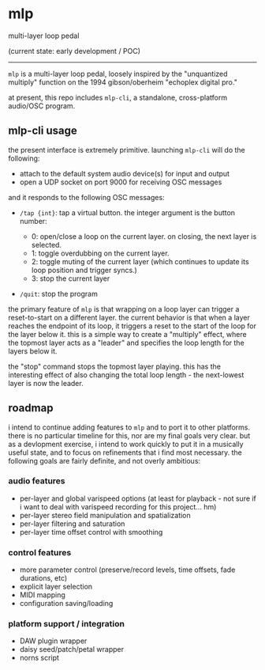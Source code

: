 # mlp

multi-layer loop pedal

(current state: early development / POC)

---

`mlp` is a multi-layer loop pedal, loosely inspired by the "unquantized multiply" function on the 1994 gibson/oberheim "echoplex digital pro." 

at present, this repo includes `mlp-cli`, a standalone, cross-platform audio/OSC program.

## mlp-cli usage

the present interface is extremely primitive. launching `mlp-cli` will do the following:

- attach to the default system audio device(s) for input and output
- open a UDP socket on port 9000 for receiving OSC messages

and it responds to the following OSC messages:

- `/tap {int}`: tap a virtual button. the integer argument is the button number:
  - 0: open/close a loop on the current layer. on closing, the next layer is selected.
  - 1: toggle overdubbing on the current layer.
  - 2: toggle muting of the current layer (which continues to update its loop position and trigger syncs.)
  - 3: stop the current layer
  
- `/quit`: stop the program

the primary feature of `mlp` is that wrapping on a loop layer can trigger a reset-to-start on a different layer. the current behavior is that when a layer reaches the endpoint of its loop, it triggers a reset to the start of the loop for the layer below it. this is a simple way to create a "multiply" effect, where the topmost layer acts as a "leader" and specifies the loop length for the layers below it.

the "stop" command stops the topmost layer playing. this has the interesting effect of also changing the total loop length - the next-lowest layer is now the leader.

## roadmap

i intend to continue adding features to `mlp` and to port it to other platforms. there is no particular timeline for this, nor are my final goals very clear. but as a devlopment exercise, i intend to work quickly to put it in a musically useful state, and to focus on refinements that i find most necessary. the following goals are fairly definite, and not overly ambitious:

### audio features

- per-layer and global varispeed options (at least for playback - not sure if i want to deal with varispeed recording for this project... hm)
- per-layer stereo field manipulation and spatialization
- per-layer filtering and saturation
- per-layer time offset control with smoothing

### control features

- more parameter control (preserve/record levels, time offsets, fade durations, etc)
- explicit layer selection
- MIDI mapping 
- configuration saving/loading

### platform support / integration

- DAW plugin wrapper
- daisy seed/patch/petal wrapper
- norns script

